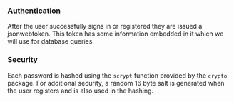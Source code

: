 ### Authentication
After the user successfully signs in or registered they are issued a jsonwebtoken. This token has some information
embedded in it which we will use for database queries. 

### Security
Each password is hashed using the `scrypt` function provided by the `crypto` package. For additional security,
a random 16 byte salt is generated when the user registers and is also used in the hashing.